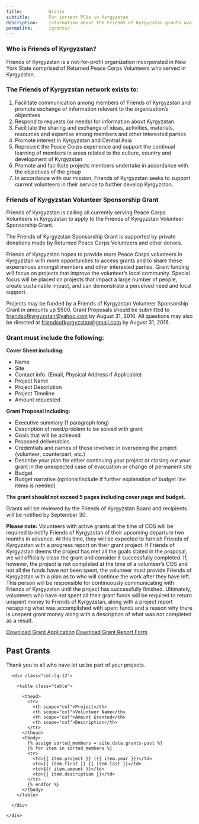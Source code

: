 ```yaml
---
title: 			Grants
subtitle: 		For current PCVs in Kyrgyzstan
description: 	Information about the Friends of Kyrgyzstan grants available to current PCVs in Kyrgyzstan
permalink: 		/grants/
---
```


### Who is Friends of Kyrgyzstan?

Friends of Kyrgyzstan is a not-for-profit organization incorporated in New York State comprised of Returned Peace Corps Volunteers who served in Kyrgyzstan.

### The Friends of Kyrgyzstan network exists to:

1.  Facilitate communication among members of Friends of Kyrgyzstan and promote exchange of information relevant to the organization’s objectives
2.  Respond to requests (or needs) for information about Kyrgyzstan
3.  Facilitate the sharing and exchange of ideas, activities, materials, resources and expertise among members and other interested parties
4.  Promote interest in Kyrgyzstan and Central Asia
5.  Represent the Peace Corps experience and support the continual learning of members in areas related to the culture, country and development of Kyrgyzstan
6.  Promote and facilitate projects members undertake in accordance with the objectives of the group
7.  In accordance with our mission, Friends of Kyrgyzstan seeks to support current volunteers in their service to further develop Kyrgyzstan.

### Friends of Kyrgyzstan Volunteer Sponsorship Grant

Friends of Kyrgyzstan is calling all currently serving Peace Corps Volunteers in Kyrgyzstan to apply to the Friends of Kyrgyzstan Volunteer Sponsorship Grant.

The Friends of Kyrgyzstan Sponsorship Grant is supported by private donations made by Returned Peace Corps Volunteers and other donors.

Friends of Kyrgyzstan hopes to provide more Peace Corps volunteers in Kyrgyzstan with more opportunities to access grants and to share these experiences amongst members and other interested parties. Grant funding will focus on projects that improve the volunteer’s local community. Special focus will be placed on projects that impact a large number of people, create sustainable impact, and can demonstrate a perceived need and local support.

Projects may be funded by a Friends of Kyrgyzstan Volunteer Sponsorship Grant in amounts up $500. Grant Proposals should be submitted to friendsofkyrgyzstan@yahoo.com by August 31, 2016. All questions may also be directed at friendsofkyrgyzstan@gmail.com by August 31, 2016.

### Grant must include the following:

**Cover Sheet including:**

  - Name
  - Site
  - Contact info. (Email, Physical Address if Applicable)
  - Project Name
  - Project Description
  - Project Timeline
  - Amount requested

**Grant Proposal Including:**

- Executive summary (1 paragraph long)
- Description of need/problem to be solved with grant
- Goals that will be achieved
- Proposed deliverables
- Credentials and names of those involved in overseeing the project (volunteer, counterpart, etc.)
- Describe your plan for either continuing your project or closing out your grant in the unexpected case of evacuation or change of permanent site
- Budget
- Budget narrative (optional/include if further explanation of budget line items is needed)

**The grant should not exceed 5 pages including cover page and budget.**

Grants will be reviewed by the Friends of Kyrgyzstan Board and recipients will be notified by September 30.

**Please note:** Volunteers with active grants at the time of COS will be required to notify Friends of Kyrgyzstan of their upcoming departure two months in advance. At this time, they will be expected to furnish Friends of Kyrgyzstan with a progress report on their grant project. If Friends of Kyrgyzstan deems the project has met all the goals stated in the proposal, we will officially close the grant and consider it successfully completed. If, however, the project is not completed at the time of a volunteer’s COS and not all the funds have not been spent, the volunteer must provide Friends of Kyrgyzstan with a plan as to who will continue the work after they have left. This person will be responsible for continuously communicating with Friends of Kyrgyzstan until the project has successfully finished. Ultimately, volunteers who have not spent all their grant funds will be required to return unspent money to Friends of Kyrgyzstan, along with a project report recapping what was accomplished with spent funds and a reason why there is unspent grant money along with a description of what was not completed as a result.

<a href="{{ site.url }}/assets/docs/Friends-of-Kyrgyzstan-Volunteer-Sponsorship-Grant-2018.docx">Download Grant Application</a>
<a href="{{ site.url }}/assets/docs/FOK-Grant-Report-Form.docx">Download Grant Report Form</a>

<section id="team" class="team">
  <div class="container">
    <div class="section-title">
      <h2>Past Grants</h2>
      <p>Thank you to all who have let us be part of your projects.</p>
    </div>
    <div class="row">

      <div class="col-lg-12">

        <table class="table">

          <thead>
            <tr>
              <th scope="col">Project</th>
              <th scope="col">Volunteer Name</th>
              <th scope="col">Amount Granted</th>
              <th scope="col">Description</th>
            </tr>
          </thead>
          <tbody>
            {% assign sorted_members = site.data.grants-past %}
            {% for item in sorted_members %}
            <tr>
              <td>{{ item.project }} ({{ item.year }})</td>
              <td>{{ item.first }} {{ item.last }}</td>
              <td>${{ item.amount }}</td>
              <td>{{ item.description }}</td>
            </tr>
            {% endfor %}
          </tbody>
        </table>

      </div>

    </div>
  </div>
</section>